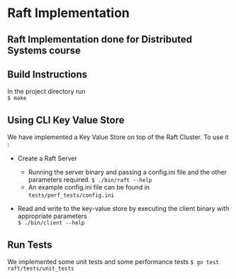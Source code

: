 # Raft Implementation 
## Raft Implementation done for Distributed Systems course

## Build Instructions 
In the project directory run   
`$ make`

## Using CLI Key Value Store 
We have implemented a Key Value Store on top of the Raft Cluster. To use it : 
* Create a Raft Server  
    * Running the server binary and passing a config.ini file and the other parameters required.
     `$ ./bin/raft --help` 
    * An example config.ini file can be found in `tests/perf_tests/config.ini`

*  Read and write to the key-value store by executing the client binary with appropriate parameters  
    `$ ./bin/client --help`

## Run Tests
We implemented some unit tests and some performance tests
`$ go test raft/tests/unit_tests`